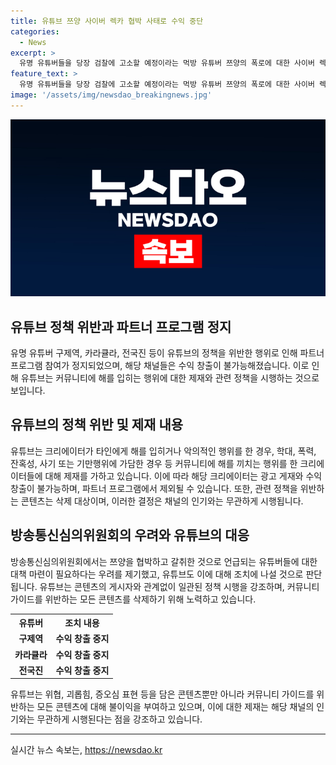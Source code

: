 ```yaml
---
title: 유튜브 쯔양 사이버 렉카 협박 사태로 수익 중단
categories:
  - News
excerpt: >
  유명 유튜버들을 당장 검찰에 고소할 예정이라는 먹방 유튜버 쯔양의 폭로에 대한 사이버 렉카가 유튜브 관련 정책을 위반해 수익화 중지된 것으로 확인됐다. 해당 유튜버들은 플랫폼 안팎에서 부적절한 행위를 한 것으로 간주되며, 유튜브는 이와 관련된 콘텐츠를 삭제하고 불이익을 줄 수 있다고 밝혔다. 이에 대한 우려와 유튜브의 즉각적인 조치로 인해 관련된 논란이 확산될 전망이다.
feature_text: >
  유명 유튜버들을 당장 검찰에 고소할 예정이라는 먹방 유튜버 쯔양의 폭로에 대한 사이버 렉카가 유튜브 관련 정책을 위반해 수익화 중지된 것으로 확인됐다. 해당 유튜버들은 플랫폼 안팎에서 부적절한 행위를 한 것으로 간주되며, 유튜브는 이와 관련된 콘텐츠를 삭제하고 불이익을 줄 수 있다고 밝혔다. 이에 대한 우려와 유튜브의 즉각적인 조치로 인해 관련된 논란이 확산될 전망이다.
image: '/assets/img/newsdao_breakingnews.jpg'
---
```


<p><img src="/assets/img/newsdao_breakingnews.jpg" alt="firstkoreanews 속보" /></p>

<h2 data-ke-size="size26">유튜브 정책 위반과 파트너 프로그램 정지</h2>

<p data-ke-size="size16">유명 유튜버 구제역, 카라큘라, 전국진 등이 유튜브의 정책을 위반한 행위로 인해 파트너 프로그램 참여가 정지되었으며, 해당 채널들은 수익 창출이 불가능해졌습니다. 이로 인해 유튜브는 커뮤니티에 해를 입히는 행위에 대한 제재와 관련 정책을 시행하는 것으로 보입니다.</p>

<h2 data-ke-size="size26">유튜브의 정책 위반 및 제재 내용</h2>

<p data-ke-size="size16">유튜브는 크리에이터가 타인에게 해를 입히거나 악의적인 행위를 한 경우, 학대, 폭력, 잔혹성, 사기 또는 기만행위에 가담한 경우 등 커뮤니티에 해를 끼치는 행위를 한 크리에이터들에 대해 제재를 가하고 있습니다. 이에 따라 해당 크리에이터는 광고 게재와 수익 창출이 불가능하며, 파트너 프로그램에서 제외될 수 있습니다. 또한, 관련 정책을 위반하는 콘텐츠는 삭제 대상이며, 이러한 결정은 채널의 인기와는 무관하게 시행됩니다.</p>

<h2 data-ke-size="size26">방송통신심의위원회의 우려와 유튜브의 대응</h2>

<p data-ke-size="size16">방송통신심의위원회에서는 쯔양을 협박하고 갈취한 것으로 언급되는 유튜버들에 대한 대책 마련이 필요하다는 우려를 제기했고, 유튜브도 이에 대해 조치에 나설 것으로 판단됩니다. 유튜브는 콘텐츠의 게시자와 관계없이 일관된 정책 시행을 강조하며, 커뮤니티 가이드를 위반하는 모든 콘텐츠를 삭제하기 위해 노력하고 있습니다.</p>

<table>
    <tr>
        <th>유튜버</th>
        <th>조치 내용</th>
    </tr>
    <tr>
        <td style="text-align: center; height: 17px;"><b>구제역</b></td>
        <td style="text-align: center; height: 17px;"><b>수익 창출 중지</b></td>
    </tr>
    <tr>
        <td style="text-align: center; height: 17px;"><b>카라큘라</b></td>
        <td style="text-align: center; height: 17px;"><b>수익 창출 중지</b></td>
    </tr>
    <tr>
        <td style="text-align: center; height: 17px;"><b>전국진</b></td>
        <td style="text-align: center; height: 17px;"><b>수익 창출 중지</b></td>
    </tr>
</table>

<p data-ke-size="size16">유튜브는 위협, 괴롭힘, 증오심 표현 등을 담은 콘텐츠뿐만 아니라 커뮤니티 가이드를 위반하는 모든 콘텐츠에 대해 불이익을 부여하고 있으며, 이에 대한 제재는 해당 채널의 인기와는 무관하게 시행된다는 점을 강조하고 있습니다.</p>

<hr>

<p data-ke-size="size16"></p>
실시간 뉴스 속보는, <a href="https://newsdao.kr" rel="dofollow">https://newsdao.kr</a>


